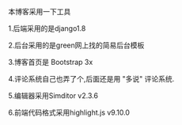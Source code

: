 本博客采用一下工具

1.后端采用的是django1.8

2.后台采用的是green网上找的简易后台模板

3.博客首页是 Bootstrap 3x

4.评论系统自己也弄了个,后面还是用 "多说" 评论系统.

5.编辑器采用Simditor v2.3.6

6.前端代码格式采用highlight.js v9.10.0
